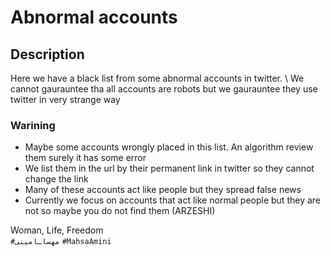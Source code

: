 # Abnormal accounts

## Description
Here we have a black list from some abnormal accounts in twitter.
\\
We cannot gaurauntee tha all accounts are robots but we gaurauntee they use twitter in very strange way

### Warining
- Maybe some accounts wrongly placed in this list. An algorithm review them surely it has some error
- We list them in the url by their permanent link in twitter so they cannot change the link
- Many of these accounts act like people but they spread false news
- Currently we focus on accounts that act like normal people but they are not so maybe you do not find them (ARZESHI)


Woman, Life, Freedom \
`#مهساـامینی` `#MahsaAmini`
